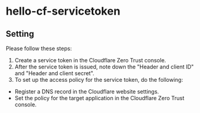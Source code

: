 # hello-cf-servicetoken

## Setting
Please follow these steps:
1. Create a service token in the Cloudflare Zero Trust console.
2. After the service token is issued, note down the "Header and client ID" and "Header and client secret".
3. To set up the access policy for the service token, do the following:
  - Register a DNS record in the Cloudflare website settings.
  - Set the policy for the target application in the Cloudflare Zero Trust console.

